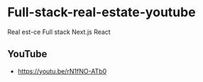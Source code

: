 # Full-stack-real-estate-youtube
Real est-ce Full stack  Next.js React 

## YouTube 

* https://youtu.be/rN1fNO-ATb0
